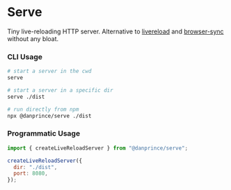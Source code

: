 # Serve

Tiny live-reloading HTTP server. Alternative to [livereload](https://www.npmjs.com/package/livereload) and [browser-sync](https://browsersync.io/) without any bloat.

### CLI Usage

```sh
# start a server in the cwd
serve

# start a server in a specific dir
serve ./dist

# run directly from npm
npx @danprince/serve ./dist
```

### Programmatic Usage

```js
import { createLiveReloadServer } from "@danprince/serve";

createLiveReloadServer({
  dir: "./dist",
  port: 8080,
});
```
